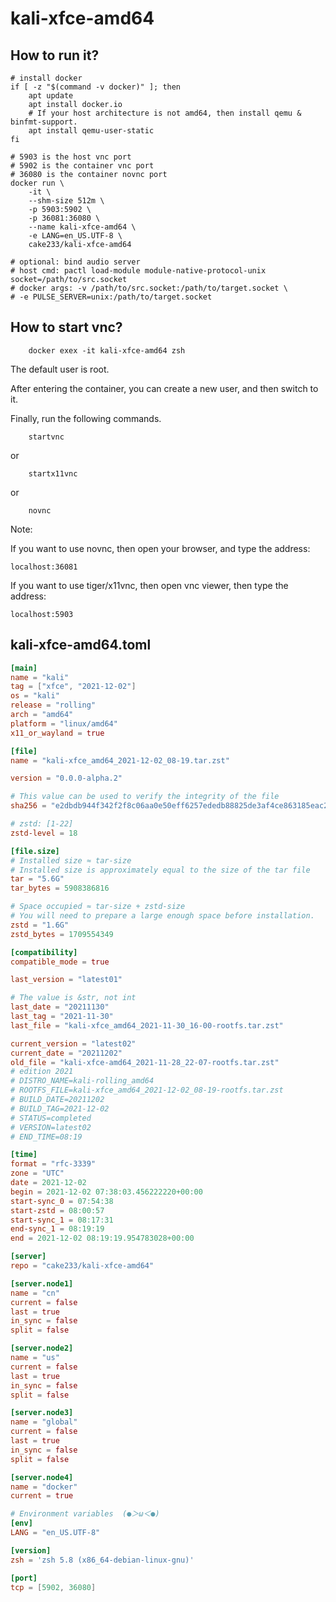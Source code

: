 # kali-xfce-amd64

## How to run it?

```shell
# install docker
if [ -z "$(command -v docker)" ]; then
    apt update
    apt install docker.io
    # If your host architecture is not amd64, then install qemu & binfmt-support.
    apt install qemu-user-static
fi

# 5903 is the host vnc port
# 5902 is the container vnc port
# 36080 is the container novnc port
docker run \
    -it \
    --shm-size 512m \
    -p 5903:5902 \
    -p 36081:36080 \
    --name kali-xfce-amd64 \
    -e LANG=en_US.UTF-8 \
    cake233/kali-xfce-amd64

# optional: bind audio server
# host cmd: pactl load-module module-native-protocol-unix socket=/path/to/src.socket
# docker args: -v /path/to/src.socket:/path/to/target.socket \
# -e PULSE_SERVER=unix:/path/to/target.socket

```

## How to start vnc?

```shell
    docker exex -it kali-xfce-amd64 zsh
```

The default user is root.

After entering the container, you can create a new user, and then switch to it.

Finally, run the following commands.

```shell
    startvnc
```

or

```shell
    startx11vnc
```

or

```shell
    novnc
```

Note:

If you want to use novnc, then open your browser, and type the address:

```
localhost:36081
```

If you want to use tiger/x11vnc, then open vnc viewer, then type the address:

```
localhost:5903
```

## kali-xfce-amd64.toml

```toml
[main]
name = "kali"
tag = ["xfce", "2021-12-02"]
os = "kali"
release = "rolling"
arch = "amd64"
platform = "linux/amd64"
x11_or_wayland = true

[file]
name = "kali-xfce_amd64_2021-12-02_08-19.tar.zst"

version = "0.0.0-alpha.2"

# This value can be used to verify the integrity of the file
sha256 = "e2dbdb944f342f2f8c06aa0e50eff6257ededb88825de3af4ce863185eac2ed3"

# zstd: [1-22]
zstd-level = 18

[file.size]
# Installed size ≈ tar-size
# Installed size is approximately equal to the size of the tar file
tar = "5.6G"
tar_bytes = 5908386816

# Space occupied ≈ tar-size + zstd-size
# You will need to prepare a large enough space before installation.
zstd = "1.6G"
zstd_bytes = 1709554349

[compatibility]
compatible_mode = true

last_version = "latest01"

# The value is &str, not int
last_date = "20211130"
last_tag = "2021-11-30"
last_file = "kali-xfce_amd64_2021-11-30_16-00-rootfs.tar.zst"

current_version = "latest02"
current_date = "20211202"
old_file = "kali-xfce-amd64_2021-11-28_22-07-rootfs.tar.zst"
# edition 2021
# DISTRO_NAME=kali-rolling_amd64
# ROOTFS_FILE=kali-xfce_amd64_2021-12-02_08-19-rootfs.tar.zst
# BUILD_DATE=20211202
# BUILD_TAG=2021-12-02
# STATUS=completed
# VERSION=latest02
# END_TIME=08:19

[time]
format = "rfc-3339"
zone = "UTC"
date = 2021-12-02
begin = 2021-12-02 07:38:03.456222220+00:00
start-sync_0 = 07:54:38
start-zstd = 08:00:57
start-sync_1 = 08:17:31
end-sync_1 = 08:19:19
end = 2021-12-02 08:19:19.954783028+00:00

[server]
repo = "cake233/kali-xfce-amd64"

[server.node1]
name = "cn"
current = false
last = true
in_sync = false
split = false

[server.node2]
name = "us"
current = false
last = true
in_sync = false
split = false

[server.node3]
name = "global"
current = false
last = true
in_sync = false
split = false

[server.node4]
name = "docker"
current = true

# Environment variables  (●＞ω＜●)
[env]
LANG = "en_US.UTF-8"

[version]
zsh = 'zsh 5.8 (x86_64-debian-linux-gnu)'

[port]
tcp = [5902, 36080]
```
